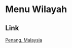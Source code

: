 # Menu Wilayah

## Link

[Penang, Malaysia](https://github.com/gigit-pemilu/pemilu-2024-99-luar-negeri/tree/main/pileg-dpr/hitung-suara/sub/99-luar-negeri/sub/89-penang-malaysia/sub/01-penang-malaysia/sub/0001-penang-malaysia)


